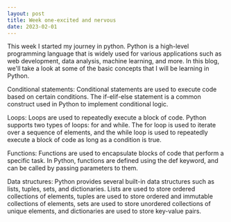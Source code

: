 ```yaml
---
layout: post
title: Week one-excited and nervous
date: 2023-02-01
---
```

This week I started my journey in python. Python is a high-level programming language that is widely used for various applications such as web development, data analysis, machine learning, and more. In this blog, we'll take a look at some of the basic concepts that I will be learning in Python. 

 Conditional statements: Conditional statements are used to execute code based on certain conditions. The if-elif-else statement is a common construct used in Python to implement conditional logic.

 Loops: Loops are used to repeatedly execute a block of code. Python supports two types of loops: for and while. The for loop is used to iterate over a sequence of elements, and the while loop is used to repeatedly execute a block of code as long as a condition is true.

 Functions: Functions are used to encapsulate blocks of code that perform a specific task. In Python, functions are defined using the def keyword, and can be called by passing parameters to them. 

 Data structures: Python provides several built-in data structures such as lists, tuples, sets, and dictionaries. Lists are used to store ordered collections of elements, tuples are used to store ordered and immutable collections of elements, sets are used to store unordered collections of unique elements, and dictionaries are used to store key-value pairs.

